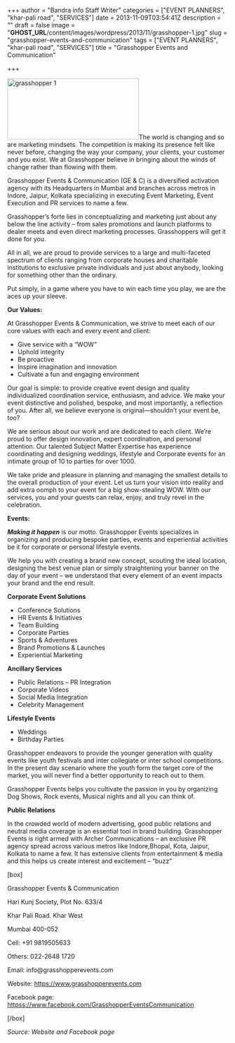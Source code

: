 +++
author = "Bandra info Staff Writer"
categories = ["EVENT PLANNERS", "khar-pali road", "SERVICES"]
date = 2013-11-09T03:54:41Z
description = ""
draft = false
image = "__GHOST_URL__/content/images/wordpress/2013/11/grasshopper-1.jpg"
slug = "grasshopper-events-and-communication"
tags = ["EVENT PLANNERS", "khar-pali road", "SERVICES"]
title = "Grasshopper Events and Communication"

+++


<p><a href="https://i0.wp.com/bandra.info/wp-content/uploads/2013/11/grasshopper-1.jpg?ssl=1"><img loading="lazy" class="size-medium wp-image-4667 alignright" alt="grasshopper 1" src="https://i0.wp.com/bandra.info/wp-content/uploads/2013/11/grasshopper-1.jpg?resize=300%2C139&#038;ssl=1" width="300" height="139" srcset="https://i0.wp.com/bandra.info/wp-content/uploads/2013/11/grasshopper-1.jpg?resize=300%2C139&amp;ssl=1 300w, https://i0.wp.com/bandra.info/wp-content/uploads/2013/11/grasshopper-1.jpg?w=322&amp;ssl=1 322w" sizes="(max-width: 300px) 100vw, 300px" data-recalc-dims="1" /></a>The world is changing and so are marketing mindsets. The competition is making its presence felt like never before, changing the way your company, your clients, your customer and you exist. We at Grasshopper believe in bringing about the winds of change rather than flowing with them.</p>
<p>Grasshopper Events &amp; Communication (GE &amp; C) is a diversified activation agency with its Headquarters in Mumbai and branches across metros in Indore, Jaipur, Kolkata specializing in executing Event Marketing, Event Execution and PR services to name a few.</p>
<p>Grasshopper’s forte lies in conceptualizing and marketing just about any below the line activity &#8211; from sales promotions and launch platforms to dealer meets and even direct marketing processes. Grasshoppers will get it done for you.</p>
<p>All in all, we are proud to provide services to a large and multi-faceted spectrum of clients ranging from corporate houses and charitable institutions to exclusive private individuals and just about anybody, looking for something other than the ordinary.</p>
<p>Put simply, in a game where you have to win each time you play, we are the aces up your sleeve.</p>
<p><strong>Our Values:</strong></p>
<p>At Grasshopper Events &amp; Communication, we strive to meet each of our core values with each and every event and client:</p>
<ul>
<li>Give service with a &#8220;WOW&#8221;</li>
<li>Uphold integrity</li>
<li>Be proactive</li>
<li>Inspire imagination and innovation</li>
<li>Cultivate a fun and engaging environment</li>
</ul>
<p>Our goal is simple: to provide creative event design and quality individualized coordination service, enthusiasm, and advice. We make your event distinctive and polished, bespoke, and most importantly, a reflection of you. After all, we believe everyone is original—shouldn&#8217;t your event be, too?</p>
<p>We are serious about our work and are dedicated to each client. We&#8217;re proud to offer design innovation, expert coordination, and personal attention. Our talented Subject Matter Expertise has experience coordinating and designing weddings, lifestyle and Corporate events for an intimate group of 10 to parties for over 1000.</p>
<p>We take pride and pleasure in planning and managing the smallest details to the overall production of your event. Let us turn your vision into reality and add extra oomph to your event for a big show-stealing WOW. With our services, you and your guests can relax, enjoy, and truly revel in the celebration.</p>
<p><strong>Events:</strong></p>
<p><strong></strong><strong><em>Making it happen</em></strong> is our motto. Grasshopper Events specializes in organizing and producing bespoke parties, events and experiential activities be it for corporate or personal lifestyle events.</p>
<p>We help you with creating a brand new concept, scouting the ideal location, designing the best venue plan or simply straightening your banner on the day of your event &#8211; we understand that every element of an event impacts your brand and the end result.</p>
<p><b>Corporate Event Solutions</b></p>
<ul>
<li>Conference Solutions</li>
<li>HR Events &amp; Initiatives</li>
<li>Team Building</li>
<li>Corporate Parties</li>
<li>Sports &amp; Adventures</li>
<li>Brand Promotions &amp; Launches</li>
<li>Experiential Marketing</li>
</ul>
<p><b>Ancillary Services</b></p>
<ul>
<li>Public Relations &#8211; PR Integration</li>
<li>Corporate Videos</li>
<li>Social Media Integration</li>
<li>Celebrity Management</li>
</ul>
<p><b>Lifestyle Events</b></p>
<ul>
<li>Weddings</li>
<li>Birthday Parties</li>
</ul>
<p>Grasshopper endeavors to provide the younger generation with quality events like youth festivals and inter collegiate or inter school competitions. In the present day scenario where the youth form the target core of the market, you will never find a better opportunity to reach out to them.</p>
<p>Grasshopper Events helps you cultivate the passion in you by organizing Dog Shows, Rock events, Musical nights and all you can think of.</p>
<p><b>Public Relations</b></p>
<p>In the crowded world of modern advertising, good public relations and neutral media coverage is an essential tool in brand building. Grasshopper Events is right armed with Archer Communications – an exclusive PR agency spread across various metros like Indore,Bhopal, Kota, Jaipur, Kolkata to name a few. It has extensive clients from entertainment &amp; media and this helps us create interest and excitement &#8211; &#8220;buzz&#8221;</p>
<p>[box]</p>
<p>Grasshopper Events &amp; Communication</p>
<p>Hari Kunj Society, Plot No. 633/4</p>
<p>Khar Pali Road. Khar West</p>
<p>Mumbai 400-052</p>
<p>Cell: +91 9819505633</p>
<p>Others: 022-2648 1720</p>
<p>Email: info@grasshopperevents.com</p>
<p>Website: <a href="https://www.grasshopperevents.com/contact.php">https://www.grasshopperevents.com</a></p>
<p>Facebook page: <a href="httpss://www.facebook.com/GrasshopperEventsCommunication">httpss://www.facebook.com/GrasshopperEventsCommunication</a></p>
<p>[/box]</p>
<p><em>Source: Website and Facebook page</em></p>



